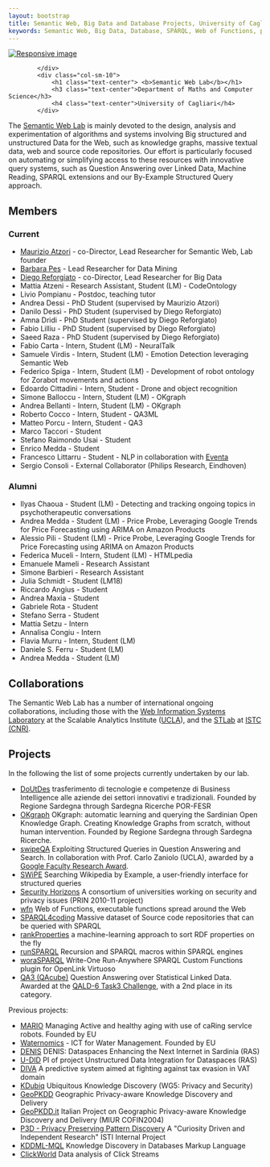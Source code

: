 ```yaml
---
layout: bootstrap
title: Semantic Web, Big Data and Database Projects, University of Cagliari, Italy
keywords: Semantic Web, Big Data, Database, SPARQL, Web of Functions, projects, research, Maurizio Atzori
---
```


<div class="row">
			<div class="col-sm-2">
				<a href="http://lod-cloud.net/versions/2014-08-30/lod-cloud.svg"><img src="http://lod-cloud.net/versions/2014-08-30/lod-cloud.svg" class="img-responsive img-rounded center-block" alt="Responsive image"></a>
			
			</div>
 			<div class="col-sm-10">
				<h1 class="text-center"> <b>Semantic Web Lab</b></h1>
				<h3 class="text-center">Department of Maths and Computer Science</h3>
				<h4 class="text-center">University of Cagliari</h4>
			</div>
</div>

The [Semantic Web Lab](http://webofcode.org/lab/) is mainly devoted to the design, analysis and experimentation of algorithms and systems involving Big structured and unstructured Data for the Web, such as knowledge graphs, massive textual data, web and source code repositories.
Our effort is particularly focused on automating or simplifying access to these resources with innovative query systems, such as Question Answering over Linked Data, Machine Reading, SPARQL extensions and our By-Example Structured Query approach.



Members
------

### Current

 - [Maurizio Atzori](http://swlab.unica.it/atzori) - co-Director, Lead Researcher for Semantic Web, Lab founder
 - [Barbara Pes](http://people.unica.it/barbarapes/) - Lead Researcher for Data Mining
 - [Diego Reforgiato](http://swlab.unica.it/reforgiato) - co-Director, Lead Researcher for Big Data
 - Mattia Atzeni - Research Assistant, Student (LM) - CodeOntology
 - Livio Pompianu - Postdoc, teaching tutor
 - Andrea Dessi - PhD Student (supervised by Maurizio Atzori)
 - Danilo Dessì - PhD Student (supervised by Diego Reforgiato)
 - Amna Dridi - PhD Student (supervised by Diego Reforgiato)
 - Fabio Lilliu - PhD Student (supervised by Diego Reforgiato)
 - Saeed Raza - PhD Student (supervised by Diego Reforgiato)
 - Fabio Carta - Intern, Student (LM) - NeuralTalk
 - Samuele Virdis - Intern, Student (LM) - Emotion Detection leveraging Semantic Web
 - Federico Spiga - Intern, Student (LM) - Development of robot ontology for Zorabot movements and actions
 - Edoardo Cittadini - Intern, Student - Drone and object recognition
 - Simone Balloccu - Intern, Student (LM) - OKgraph
 - Andrea Bellanti - Intern, Student (LM) - OKgraph
 - Roberto Cocco - Intern, Student - QA3ML
 - Matteo Porcu - Intern, Student - QA3
 - Marco Taccori - Student
 - Stefano Raimondo Usai - Student
 - Enrico Medda - Student
 - Francesco Littarru - Student - NLP in collaboration with [Eventa](https://www.eventa.it/)
 - Sergio Consoli - External Collaborator (Philips Research, Eindhoven)
  
### Alumni

 - Ilyas Chaoua - Student (LM) - Detecting and tracking ongoing topics in psychotherapeutic conversations
 - Andrea Medda - Student (LM) - Price Probe, Leveraging Google Trends for Price Forecasting using ARIMA on Amazon Products
 - Alessio Pili - Student (LM) - Price Probe, Leveraging Google Trends for Price Forecasting using ARIMA on Amazon Products
 - Federica Muceli - Intern, Student (LM) - HTMLpedia
 - Emanuele Mameli - Research Assistant
 - Simone Barbieri - Research Assistant
 - Julia Schmidt - Student (LM18)
 - Riccardo Angius - Student
 - Andrea Maxia - Student
 - Gabriele Rota - Student
 - Stefano Serra - Student
 - Mattia Setzu - Intern
 - Annalisa Congiu - Intern
 - Flavia Murru - Intern, Student (LM)
 - Daniele S. Ferru - Student (LM)
 - Andrea Medda - Student (LM) 

Collaborations
--------
The Semantic Web Lab has a number of international ongoing collaborations, including those with the [Web Information Systems Laboratory](http://wis.cs.ucla.edu/wis/) at the Scalable Analytics Institute ([UCLA](http://www.cs.ucla.edu/)),  and the [STLab](http://stlab.istc.cnr.it/) at [ISTC (CNR)](http://istc.cnr.it/).

Projects
--------
In the following the list of some projects currently undertaken by our lab.

 - [DoUtDes]() trasferimento di tecnologie e competenze di Business Intelligence alle aziende dei settori innovativi e tradizionali. Founded by Regione Sardegna through Sardegna Ricerche POR-FESR
 - [OKgraph]() OKgraph: automatic learning and querying the Sardinian Open Knowledge Graph. Creating Knowledge Graphs from scratch, without human intervention. Founded by Regione Sardegna through Sardegna Ricerche.  
 - [swipeQA]() Exploiting Structured Queries in Question Answering and Search. In collaboration with Prof. Carlo Zaniolo (UCLA), awarded by a [Google Faculty Research Award](http://googleresearch.blogspot.com/2015/02/google-faculty-research-awards-winter.html).
 - [SWiPE](http://atzori.webofcode.org/projects/swipe) Searching Wikipedia by Example, a user-friendly interface for structured queries
 - [Security Horizons](http://atzori.webofcode.org/projects/http://tcs.unica.it/projects/security-horizons) A consortium of universities working on security and privacy issues (PRIN 2010-11 project)
 - [wfn](wfn) Web of Functions, executable functions spread around the Web
 - [SPARQL4coding](http://atzori.webofcode.org/projects/SPARQL4coding) Massive dataset of Source code repositories that can be queried with SPARQL
 - [rankProperties](http://atzori.webofcode.org/projects/rankProperties) a machine-learning approach to sort RDF properties on the fly
 - [runSPARQL](http://atzori.webofcode.org/projects/runSPARQL) Recursion and SPARQL macros within SPARQL engines
 - [woraSPARQL](http://atzori.webofcode.org/projects/woraSPARQL) Write-One Run-Anywhere SPARQL Custom Functions plugin for OpenLink Virtuoso
 - [QA3 (QAcube)](http://qa3.link) Question Answering over Statistical Linked Data. Awarded at the [QALD-6 Task3 Challenge](http://qald.sebastianwalter.org/index.php?x=challenge&q=6), with a 2nd place in its category. 
 
Previous projects:

 - [MARIO](http://mario-project.eu) Managing Active and healthy aging with use of caRing servIce robots. Founded by EU
 - [Waternomics](http://waternomics.eu) - ICT for Water Management. Founded by EU
 - [DENIS]() 
DENIS: Dataspaces Enhancing the Next Internet in Sardinia (RAS)
 - [U-DID]()
PI of project Unstructured Data Integration for Dataspaces (RAS)
 - [DIVA](http://kdd.isti.cnr.it/project/diva)
A predictive system aimed at fighting against tax evasion in VAT domain
 - [KDubiq](http://www.kdubiq.org/kdubiq/control/research_areas#wg5)
Ubiquitous Knowledge Discovery (WG5: Privacy and Security)
 - [GeoPKDD](http://www.geopkdd.eu/)
Geographic Privacy-aware Knowledge Discovery and Delivery
 - [GeoPKDD.it](http://geopkdd.di.unipi.it/)
Italian Project on Geographic Privacy-aware Knowledge Discovery and Delivery (MIUR COFIN2004)
 - [P3D - Privacy Preserving Pattern Discovery](http://www-kdd.isti.cnr.it/p3d/)
A "Curiosity Driven and Independent Research" ISTI Internal Project
 - [KDDML-MQL](http://kdd.di.unipi.it/kddml/)
Knowledge Discovery in Databases Markup Language
 - [ClickWorld]()
Data analysis of Click Streams


